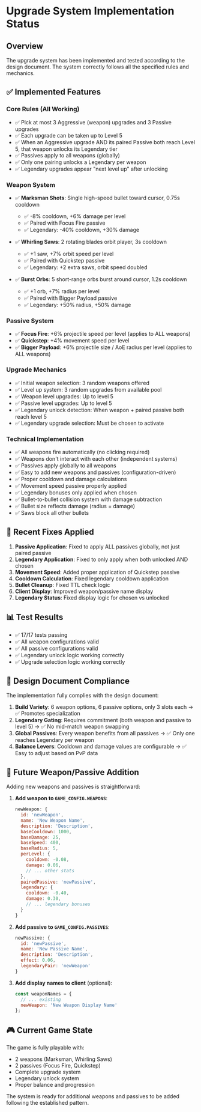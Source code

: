 # Upgrade System Implementation Status

## Overview
The upgrade system has been implemented and tested according to the design document. The system correctly follows all the specified rules and mechanics.

## ✅ Implemented Features

### Core Rules (All Working)
- ✅ Pick at most 3 Aggressive (weapon) upgrades and 3 Passive upgrades
- ✅ Each upgrade can be taken up to Level 5
- ✅ When an Aggressive upgrade AND its paired Passive both reach Level 5, that weapon unlocks its Legendary tier
- ✅ Passives apply to all weapons (globally)
- ✅ Only one pairing unlocks a Legendary per weapon
- ✅ Legendary upgrades appear "next level up" after unlocking

### Weapon System
- ✅ **Marksman Shots**: Single high-speed bullet toward cursor, 0.75s cooldown
  - ✅ -8% cooldown, +6% damage per level
  - ✅ Paired with Focus Fire passive
  - ✅ Legendary: -40% cooldown, +30% damage

- ✅ **Whirling Saws**: 2 rotating blades orbit player, 3s cooldown
  - ✅ +1 saw, +7% orbit speed per level
  - ✅ Paired with Quickstep passive
  - ✅ Legendary: +2 extra saws, orbit speed doubled

- ✅ **Burst Orbs**: 5 short-range orbs burst around cursor, 1.2s cooldown
  - ✅ +1 orb, +7% radius per level
  - ✅ Paired with Bigger Payload passive
  - ✅ Legendary: +50% radius, +50% damage

### Passive System
- ✅ **Focus Fire**: +6% projectile speed per level (applies to ALL weapons)
- ✅ **Quickstep**: +4% movement speed per level
- ✅ **Bigger Payload**: +6% projectile size / AoE radius per level (applies to ALL weapons)

### Upgrade Mechanics
- ✅ Initial weapon selection: 3 random weapons offered
- ✅ Level up system: 3 random upgrades from available pool
- ✅ Weapon level upgrades: Up to level 5
- ✅ Passive level upgrades: Up to level 5
- ✅ Legendary unlock detection: When weapon + paired passive both reach level 5
- ✅ Legendary upgrade selection: Must be chosen to activate

### Technical Implementation
- ✅ All weapons fire automatically (no clicking required)
- ✅ Weapons don't interact with each other (independent systems)
- ✅ Passives apply globally to all weapons
- ✅ Easy to add new weapons and passives (configuration-driven)
- ✅ Proper cooldown and damage calculations
- ✅ Movement speed passive properly applied
- ✅ Legendary bonuses only applied when chosen
- ✅ Bullet-to-bullet collision system with damage subtraction
- ✅ Bullet size reflects damage (radius = damage)
- ✅ Saws block all other bullets

## 🔧 Recent Fixes Applied

1. **Passive Application**: Fixed to apply ALL passives globally, not just paired passive
2. **Legendary Application**: Fixed to only apply when both unlocked AND chosen
3. **Movement Speed**: Added proper application of Quickstep passive
4. **Cooldown Calculation**: Fixed legendary cooldown application
5. **Bullet Cleanup**: Fixed TTL check logic
6. **Client Display**: Improved weapon/passive name display
7. **Legendary Status**: Fixed display logic for chosen vs unlocked

## 📊 Test Results
- ✅ 17/17 tests passing
- ✅ All weapon configurations valid
- ✅ All passive configurations valid
- ✅ Legendary unlock logic working correctly
- ✅ Upgrade selection logic working correctly

## 🎯 Design Document Compliance

The implementation fully complies with the design document:

1. **Build Variety**: 6 weapon options, 6 passive options, only 3 slots each → ✅ Promotes specialization
2. **Legendary Gating**: Requires commitment (both weapon and passive to level 5) → ✅ No mid-match weapon swapping
3. **Global Passives**: Every weapon benefits from all passives → ✅ Only one reaches Legendary per weapon
4. **Balance Levers**: Cooldown and damage values are configurable → ✅ Easy to adjust based on PvP data

## 🚀 Future Weapon/Passive Addition

Adding new weapons and passives is straightforward:

1. **Add weapon to `GAME_CONFIG.WEAPONS`**:
   ```javascript
   newWeapon: {
     id: 'newWeapon',
     name: 'New Weapon Name',
     description: 'Description',
     baseCooldown: 1000,
     baseDamage: 25,
     baseSpeed: 400,
     baseRadius: 5,
     perLevel: {
       cooldown: -0.08,
       damage: 0.06,
       // ... other stats
     },
     pairedPassive: 'newPassive',
     legendary: {
       cooldown: -0.40,
       damage: 0.30,
       // ... legendary bonuses
     }
   }
   ```

2. **Add passive to `GAME_CONFIG.PASSIVES`**:
   ```javascript
   newPassive: {
     id: 'newPassive',
     name: 'New Passive Name',
     description: 'Description',
     effect: 0.06,
     legendaryPair: 'newWeapon'
   }
   ```

3. **Add display names to client** (optional):
   ```javascript
   const weaponNames = {
     // ... existing
     newWeapon: 'New Weapon Display Name'
   };
   ```

## 🎮 Current Game State

The game is fully playable with:
- 2 weapons (Marksman, Whirling Saws)
- 2 passives (Focus Fire, Quickstep)
- Complete upgrade system
- Legendary unlock system
- Proper balance and progression

The system is ready for additional weapons and passives to be added following the established pattern. 